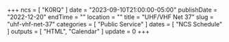 +++
ncs = [ "K0RQ" ]
date = "2023-09-10T21:00:00-05:00"
publishDate = "2022-12-20"
endTime = ""
location = ""
title = "UHF/VHF Net 37"
slug = "uhf-vhf-net-37"
categories = [ "Public Service" ]
dates = [ "NCS Schedule" ]
outputs = [ "HTML", "Calendar" ]
update = 0
+++
